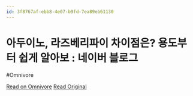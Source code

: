 ```yaml
---
id: 3f8767af-ebb8-4e07-b9fd-7ea89eb61130
---
```


# 아두이노, 라즈베리파이 차이점은? 용도부터 쉽게 알아보 : 네이버 블로그
#Omnivore

[Read on Omnivore](https://omnivore.app/me/-18d9e6527a8)
[Read Original](https://m.blog.naver.com/wjw1225/223081724872)

